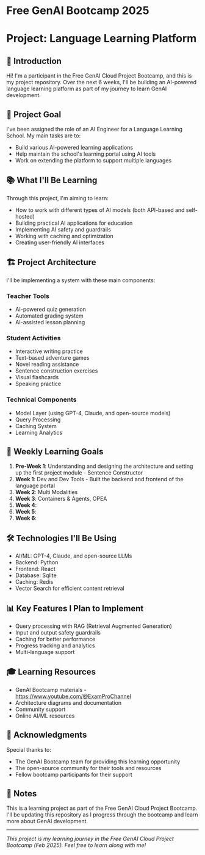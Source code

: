 

# Free GenAI Bootcamp 2025 
# Project: Language Learning Platform

## 👋 Introduction

Hi! I'm a participant in the Free GenAI Cloud Project Bootcamp, and this is my project repository. Over the next 6 weeks, I'll be building an AI-powered language learning platform as part of my journey to learn GenAI development.

## 🎯 Project Goal

I've been assigned the role of an AI Engineer for a Language Learning School. My main tasks are to:
- Build various AI-powered learning applications
- Help maintain the school's learning portal using AI tools
- Work on extending the platform to support multiple languages

## 📚 What I'll Be Learning

Through this project, I'm aiming to learn:
- How to work with different types of AI models (both API-based and self-hosted)
- Building practical AI applications for education
- Implementing AI safety and guardrails
- Working with caching and optimization
- Creating user-friendly AI interfaces

## 🏗️ Project Architecture

I'll be implementing a system with these main components:

### Teacher Tools
- AI-powered quiz generation
- Automated grading system
- AI-assisted lesson planning

### Student Activities
- Interactive writing practice
- Text-based adventure games
- Novel reading assistance
- Sentence construction exercises
- Visual flashcards
- Speaking practice

### Technical Components
- Model Layer (using GPT-4, Claude, and open-source models)
- Query Processing
- Caching System
- Learning Analytics

## 📝 Weekly Learning Goals

1. **Pre-Week 1**: Understanding and designing the architecture and setting up the first project module - Sentence Constructor
2. **Week 1**: Dev and Dev Tools - Built the backend and frontend of the language portal
3. **Week 2**: Multi Modalities
4. **Week 3**: Containers & Agents, OPEA
5. **Week 4**: 
6. **Week 5**:
7. **Week 6**: 

## 🛠️ Technologies I'll Be Using

- AI/ML: GPT-4, Claude, and open-source LLMs
- Backend: Python
- Frontend: React
- Database: Sqlite
- Caching: Redis
- Vector Search for efficient content retrieval

## 📊 Key Features I Plan to Implement

- Query processing with RAG (Retrieval Augmented Generation)
- Input and output safety guardrails
- Caching for better performance
- Progress tracking and analytics
- Multi-language support

## 🎓 Learning Resources

- GenAI Bootcamp materials - https://www.youtube.com/@ExamProChannel
- Architecture diagrams and documentation
- Community support
- Online AI/ML resources

## 🤝 Acknowledgments

Special thanks to:
- The GenAI Bootcamp team for providing this learning opportunity
- The open-source community for their tools and resources
- Fellow bootcamp participants for their support

## 📌 Notes

This is a learning project as part of the Free GenAI Cloud Project Bootcamp. I'll be updating this repository as I progress through the bootcamp and learn more about GenAI development.

---

*This project is my learning journey in the Free GenAI Cloud Project Bootcamp (Feb 2025). Feel free to learn along with me!*
